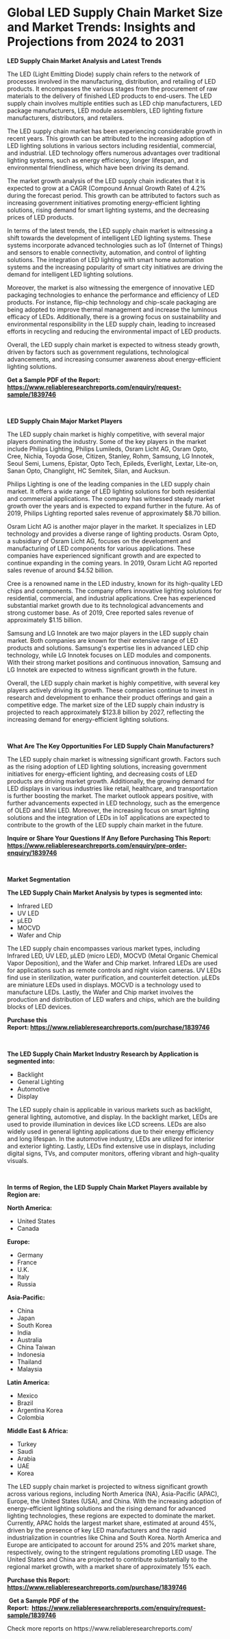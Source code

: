 <p><h1>Global LED Supply Chain Market Size and Market Trends: Insights and Projections from 2024 to 2031</h1></p><p><strong>LED Supply Chain Market Analysis and Latest Trends</strong></p>
<p><p>The LED (Light Emitting Diode) supply chain refers to the network of processes involved in the manufacturing, distribution, and retailing of LED products. It encompasses the various stages from the procurement of raw materials to the delivery of finished LED products to end-users. The LED supply chain involves multiple entities such as LED chip manufacturers, LED package manufacturers, LED module assemblers, LED lighting fixture manufacturers, distributors, and retailers.</p><p>The LED supply chain market has been experiencing considerable growth in recent years. This growth can be attributed to the increasing adoption of LED lighting solutions in various sectors including residential, commercial, and industrial. LED technology offers numerous advantages over traditional lighting systems, such as energy efficiency, longer lifespan, and environmental friendliness, which have been driving its demand.</p><p>The market growth analysis of the LED supply chain indicates that it is expected to grow at a CAGR (Compound Annual Growth Rate) of 4.2% during the forecast period. This growth can be attributed to factors such as increasing government initiatives promoting energy-efficient lighting solutions, rising demand for smart lighting systems, and the decreasing prices of LED products.</p><p>In terms of the latest trends, the LED supply chain market is witnessing a shift towards the development of intelligent LED lighting systems. These systems incorporate advanced technologies such as IoT (Internet of Things) and sensors to enable connectivity, automation, and control of lighting solutions. The integration of LED lighting with smart home automation systems and the increasing popularity of smart city initiatives are driving the demand for intelligent LED lighting solutions.</p><p>Moreover, the market is also witnessing the emergence of innovative LED packaging technologies to enhance the performance and efficiency of LED products. For instance, flip-chip technology and chip-scale packaging are being adopted to improve thermal management and increase the luminous efficacy of LEDs. Additionally, there is a growing focus on sustainability and environmental responsibility in the LED supply chain, leading to increased efforts in recycling and reducing the environmental impact of LED products.</p><p>Overall, the LED supply chain market is expected to witness steady growth, driven by factors such as government regulations, technological advancements, and increasing consumer awareness about energy-efficient lighting solutions.</p></p>
<p><strong>Get a Sample PDF of the Report:&nbsp; <a href="https://www.reliableresearchreports.com/enquiry/request-sample/1839746">https://www.reliableresearchreports.com/enquiry/request-sample/1839746</a></strong></p>
<p>&nbsp;</p>
<p><strong>LED Supply Chain Major Market Players</strong></p>
<p><p>The LED supply chain market is highly competitive, with several major players dominating the industry. Some of the key players in the market include Philips Lighting, Philips Lumileds, Osram Licht AG, Osram Opto, Cree, Nichia, Toyoda Gose, Citizen, Stanley, Rohm, Samsung, LG Innotek, Seoul Semi, Lumens, Epistar, Opto Tech, Epileds, Everlight, Lextar, Lite-on, Sanan Opto, Changlight, HC Semitek, Silan, and Aucksun.</p><p>Philips Lighting is one of the leading companies in the LED supply chain market. It offers a wide range of LED lighting solutions for both residential and commercial applications. The company has witnessed steady market growth over the years and is expected to expand further in the future. As of 2019, Philips Lighting reported sales revenue of approximately $8.70 billion.</p><p>Osram Licht AG is another major player in the market. It specializes in LED technology and provides a diverse range of lighting products. Osram Opto, a subsidiary of Osram Licht AG, focuses on the development and manufacturing of LED components for various applications. These companies have experienced significant growth and are expected to continue expanding in the coming years. In 2019, Osram Licht AG reported sales revenue of around $4.52 billion.</p><p>Cree is a renowned name in the LED industry, known for its high-quality LED chips and components. The company offers innovative lighting solutions for residential, commercial, and industrial applications. Cree has experienced substantial market growth due to its technological advancements and strong customer base. As of 2019, Cree reported sales revenue of approximately $1.15 billion.</p><p>Samsung and LG Innotek are two major players in the LED supply chain market. Both companies are known for their extensive range of LED products and solutions. Samsung's expertise lies in advanced LED chip technology, while LG Innotek focuses on LED modules and components. With their strong market positions and continuous innovation, Samsung and LG Innotek are expected to witness significant growth in the future.</p><p>Overall, the LED supply chain market is highly competitive, with several key players actively driving its growth. These companies continue to invest in research and development to enhance their product offerings and gain a competitive edge. The market size of the LED supply chain industry is projected to reach approximately $123.8 billion by 2027, reflecting the increasing demand for energy-efficient lighting solutions.</p></p>
<p>&nbsp;</p>
<p><strong>What Are The Key Opportunities For LED Supply Chain Manufacturers?</strong></p>
<p><p>The LED supply chain market is witnessing significant growth. Factors such as the rising adoption of LED lighting solutions, increasing government initiatives for energy-efficient lighting, and decreasing costs of LED products are driving market growth. Additionally, the growing demand for LED displays in various industries like retail, healthcare, and transportation is further boosting the market. The market outlook appears positive, with further advancements expected in LED technology, such as the emergence of OLED and Mini LED. Moreover, the increasing focus on smart lighting solutions and the integration of LEDs in IoT applications are expected to contribute to the growth of the LED supply chain market in the future.</p></p>
<p><strong>Inquire or Share Your Questions If Any Before Purchasing This Report: <a href="https://www.reliableresearchreports.com/enquiry/pre-order-enquiry/1839746">https://www.reliableresearchreports.com/enquiry/pre-order-enquiry/1839746</a></strong></p>
<p>&nbsp;</p>
<p><strong>Market Segmentation</strong></p>
<p><strong>The LED Supply Chain Market Analysis by types is segmented into:</strong></p>
<p><ul><li>Infrared LED</li><li>UV LED</li><li>μLED</li><li>MOCVD</li><li>Wafer and Chip</li></ul></p>
<p><p>The LED supply chain encompasses various market types, including Infrared LED, UV LED, μLED (micro LED), MOCVD (Metal Organic Chemical Vapor Deposition), and the Wafer and Chip market. Infrared LEDs are used for applications such as remote controls and night vision cameras. UV LEDs find use in sterilization, water purification, and counterfeit detection. μLEDs are miniature LEDs used in displays. MOCVD is a technology used to manufacture LEDs. Lastly, the Wafer and Chip market involves the production and distribution of LED wafers and chips, which are the building blocks of LED devices.</p></p>
<p><strong>Purchase this Report:&nbsp;<a href="https://www.reliableresearchreports.com/purchase/1839746">https://www.reliableresearchreports.com/purchase/1839746</a></strong></p>
<p>&nbsp;</p>
<p><strong>The LED Supply Chain Market Industry Research by Application is segmented into:</strong></p>
<p><ul><li>Backlight</li><li>General Lighting</li><li>Automotive</li><li>Display</li></ul></p>
<p><p>The LED supply chain is applicable in various markets such as backlight, general lighting, automotive, and display. In the backlight market, LEDs are used to provide illumination in devices like LCD screens. LEDs are also widely used in general lighting applications due to their energy efficiency and long lifespan. In the automotive industry, LEDs are utilized for interior and exterior lighting. Lastly, LEDs find extensive use in displays, including digital signs, TVs, and computer monitors, offering vibrant and high-quality visuals.</p></p>
<p>&nbsp;</p>
<p><strong>In terms of Region, the LED Supply Chain Market Players available by Region are:</strong></p>
<p>
    <p> <strong> North America: </strong>
        <ul>
            <li>United States</li>
            <li>Canada</li>
        </ul>
        </p> 
    <p> <strong> Europe: </strong>
        <ul>
            <li>Germany</li>
            <li>France</li>
            <li>U.K.</li>
            <li>Italy</li>
            <li>Russia</li>
        </ul>
        </p> 
    <p> <strong> Asia-Pacific: </strong>
        <ul>
            <li>China</li>
            <li>Japan</li>
            <li>South Korea</li>
            <li>India</li>
            <li>Australia</li>
            <li>China Taiwan</li>
            <li>Indonesia</li>
            <li>Thailand</li>
            <li>Malaysia</li>
        </ul>
        </p> 
    <p> <strong> Latin America: </strong>
        <ul>
            <li>Mexico</li>
            <li>Brazil</li>
            <li>Argentina Korea</li>
            <li>Colombia</li>
        </ul>
        </p> 
    <p> <strong> Middle East & Africa: </strong>
        <ul>
            <li>Turkey</li>
            <li>Saudi</li>
            <li>Arabia</li>
            <li>UAE</li>
            <li>Korea</li>
        </ul>
    </p>
    </p>
<p><p>The LED supply chain market is projected to witness significant growth across various regions, including North America (NA), Asia-Pacific (APAC), Europe, the United States (USA), and China. With the increasing adoption of energy-efficient lighting solutions and the rising demand for advanced lighting technologies, these regions are expected to dominate the market. Currently, APAC holds the largest market share, estimated at around 45%, driven by the presence of key LED manufacturers and the rapid industrialization in countries like China and South Korea. North America and Europe are anticipated to account for around 25% and 20% market share, respectively, owing to the stringent regulations promoting LED usage. The United States and China are projected to contribute substantially to the regional market growth, with a market share of approximately 15% each.</p></p>
<p><strong>Purchase this Report: <a href="https://www.reliableresearchreports.com/purchase/1839746">https://www.reliableresearchreports.com/purchase/1839746</a></strong></p>
<p>&nbsp;<strong>Get a Sample PDF of the Report:&nbsp;&nbsp;<a href="https://www.reliableresearchreports.com/enquiry/request-sample/1839746">https://www.reliableresearchreports.com/enquiry/request-sample/1839746</a></strong></p>
<p><strong></strong></p>
<p>Check more reports on https://www.reliableresearchreports.com/</p>